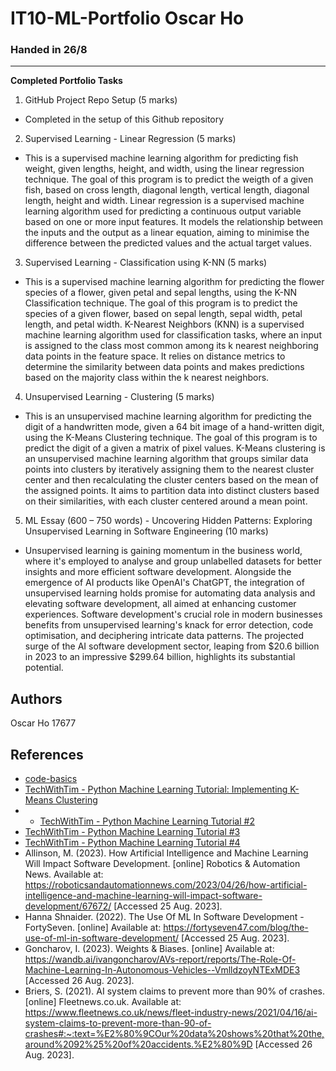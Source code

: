# IT10-ML-Portfolio Oscar Ho
### Handed in 26/8

---

**Completed Portfolio Tasks**
1. GitHub Project Repo Setup (5 marks)
  - Completed in the setup of this Github repository
2. Supervised Learning - Linear Regression (5 marks)
  - This is a supervised machine learning algorithm for predicting  fish weight, given lengths, height, and width, using the linear regression technique. The goal of this program is to predict the weigth of a given fish, based on cross length, diagonal length, vertical length, diagonal length, height and width. Linear regression is a supervised machine learning algorithm used for predicting a continuous output variable based on one or more input features. It models the relationship between the inputs and the output as a linear equation, aiming to minimise the difference between the predicted values and the actual target values.
3. Supervised Learning - Classification using K-NN (5 marks)
  - This is a supervised machine learning algorithm for predicting the flower species of a flower, given petal and sepal lengths, using the K-NN Classification technique. The goal of this program is to predict the species of a given flower, based on sepal length, sepal width, petal length, and petal width. K-Nearest Neighbors (KNN) is a supervised machine learning algorithm used for classification tasks, where an input is assigned to the class most common among its k nearest neighboring data points in the feature space. It relies on distance metrics to determine the similarity between data points and makes predictions based on the majority class within the k nearest neighbors.
4. Unsupervised Learning - Clustering (5 marks)
  - This is an unsupervised machine learning algorithm for predicting the digit of a handwritten mode, given a 64 bit image of a hand-written digit, using the K-Means Clustering technique. The goal of this program is to predict the digit of a given a matrix of pixel values. K-Means clustering is an unsupervised machine learning algorithm that groups similar data points into clusters by iteratively assigning them to the nearest cluster center and then recalculating the cluster centers based on the mean of the assigned points. It aims to partition data into distinct clusters based on their similarities, with each cluster centered around a mean point.
5. ML Essay (600 – 750 words) - Uncovering Hidden Patterns: Exploring Unsupervised Learning in Software Engineering (10 marks)
  - Unsupervised learning is gaining momentum in the business world, where it's employed to analyse and group unlabelled datasets for better insights and more efficient software development. Alongside the emergence of AI products like OpenAI's ChatGPT, the integration of unsupervised learning holds promise for automating data analysis and elevating software development, all aimed at enhancing customer experiences. Software development's crucial role in modern businesses benefits from unsupervised learning's knack for error detection, code optimisation, and deciphering intricate data patterns. The projected surge of the AI software development sector, leaping from $20.6 billion in 2023 to an impressive $299.64 billion, highlights its substantial potential.


## Authors
Oscar Ho
17677

## References
* [code-basics](https://youtu.be/CQveSaMyEwM)
* [TechWithTim - Python Machine Learning Tutorial: Implementing K-Means Clustering](https://youtu.be/i5fIB4Gqaec)
* * [TechWithTim - Python Machine Learning Tutorial #2](https://youtu.be/45ryDIPHdGg)
* [TechWithTim - Python Machine Learning Tutorial #3](https://youtu.be/1BYu65vLKdA?list=PLzMcBGfZo4-mP7qA9cagf68V06sko5otr)
* [TechWithTim - Python Machine Learning Tutorial #4](https://youtu.be/bFTIQDCvIrc)
* Allinson, M. (2023). How Artificial Intelligence and Machine Learning Will Impact Software Development. [online] Robotics & Automation News. Available at: https://roboticsandautomationnews.com/2023/04/26/how-artificial-intelligence-and-machine-learning-will-impact-software-development/67672/ [Accessed 25 Aug. 2023].
* Hanna Shnaider. (2022). The Use Of ML In Software Development - FortySeven. [online] Available at: https://fortyseven47.com/blog/the-use-of-ml-in-software-development/ [Accessed 25 Aug. 2023].
* Goncharov, I. (2023). Weights & Biases. [online] Available at: https://wandb.ai/ivangoncharov/AVs-report/reports/The-Role-Of-Machine-Learning-In-Autonomous-Vehicles--VmlldzoyNTExMDE3 [Accessed 26 Aug. 2023].
* Briers, S. (2021). AI system claims to prevent more than 90% of crashes. [online] Fleetnews.co.uk. Available at: https://www.fleetnews.co.uk/news/fleet-industry-news/2021/04/16/ai-system-claims-to-prevent-more-than-90-of-crashes#:~:text=%E2%80%9COur%20data%20shows%20that%20the,around%2092%25%20of%20accidents.%E2%80%9D [Accessed 26 Aug. 2023].
